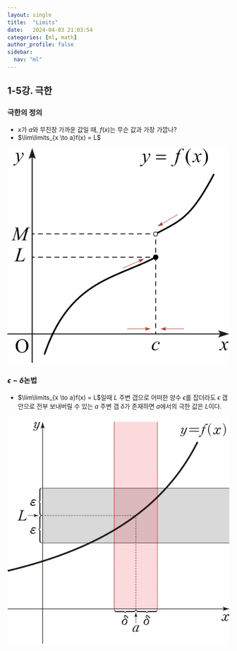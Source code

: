 ```yaml
---
layout: single
title:  "Limits"
date:   2024-04-03 21:03:54 
categories: [ml, math]
author_profile: false
sidebar:
  nav: "ml"
---
```

## 1-5강. 극한

### 극한의 정의

- $x$가 $a$와 무진장 가까운 값일 때, $f(x)$는 무슨 값과 가장 가깝나?
- $\lim\limits_{x \to a}f(x) = L$

![image 3.png](/assets/images/ml-math/image%203.png)

### $\epsilon - \delta$논법

- $\lim\limits_{x \to a}f(x) = L$일때 $L$ 주변 갭으로 어떠한 양수 $\epsilon$를 잡더라도 $\epsilon$ 갭 안으로 전부 보내버릴 수 있는 $a$ 주변 갭 $\delta$가 존재하면 $a$에서의 극한 값은 $L$이다.

![image.png](/assets/images/ml-math/image%201%201.png)